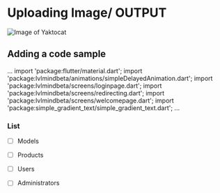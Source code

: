 # Uploading Image/ OUTPUT

![Image of Yaktocat](https://octodex.github.com/images/yaktocat.png)

## Adding a code sample

...
import 'package:flutter/material.dart';
import 'package:lvlmindbeta/animations/simpleDelayedAnimation.dart';
import 'package:lvlmindbeta/screens/loginpage.dart';
import 'package:lvlmindbeta/screens/redirecting.dart';
import 'package:lvlmindbeta/screens/welcomepage.dart';
import 'package:simple_gradient_text/simple_gradient_text.dart';
...

### List 

- [ ] Models
- [ ] Products
- [ ] Users
- [ ] Administrators


